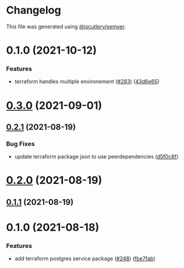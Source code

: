 # Changelog

This file was generated using [@jscutlery/semver](https://github.com/jscutlery/semver).

# 0.1.0 (2021-10-12)


### Features

* terraform handles multiple environement ([#283](https://github.com/tractr/stack/issues/283)) ([43d6e65](https://github.com/tractr/stack/commit/43d6e65dc348651db09a278fd000aabdedcbebec))



# [0.3.0](https://github.com/tractr/stack/compare/terraform-postgres-service-0.2.1...terraform-postgres-service-0.3.0) (2021-09-01)

## [0.2.1](https://github.com/tractr/stack/compare/terraform-postgres-service-0.2.0...terraform-postgres-service-0.2.1) (2021-08-19)

### Bug Fixes

- update terraform package json to use peerdependencies
  ([d5f0c8f](https://github.com/tractr/stack/commit/d5f0c8f9f9b4435def8783ae3eb420192e6d93b0))

# [0.2.0](https://github.com/tractr/stack/compare/terraform-postgres-service-0.1.1...terraform-postgres-service-0.2.0) (2021-08-19)

## [0.1.1](https://github.com/tractr/stack/compare/terraform-postgres-service-0.1.0...terraform-postgres-service-0.1.1) (2021-08-19)

# 0.1.0 (2021-08-18)

### Features

- add terraform postgres service package
  ([#248](https://github.com/tractr/stack/issues/248))
  ([fbe7fab](https://github.com/tractr/stack/commit/fbe7fabb9a1ff38d090b7716bd853c1ef55211f0))
